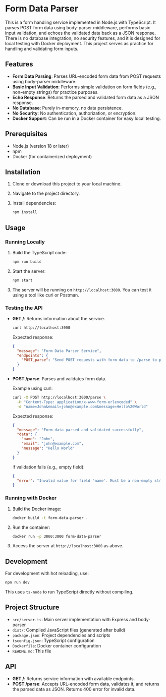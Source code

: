 # Form Data Parser

This is a form handling service implemented in Node.js with TypeScript. It parses POST form data using body-parser middleware, performs basic input validation, and echoes the validated data back as a JSON response. There is no database integration, no security features, and it is designed for local testing with Docker deployment. This project serves as practice for handling and validating form inputs.

## Features

- **Form Data Parsing**: Parses URL-encoded form data from POST requests using body-parser middleware.
- **Basic Input Validation**: Performs simple validation on form fields (e.g., non-empty strings) for practice purposes.
- **Echo Response**: Returns the parsed and validated form data as a JSON response.
- **No Database**: Purely in-memory, no data persistence.
- **No Security**: No authentication, authorization, or encryption.
- **Docker Support**: Can be run in a Docker container for easy local testing.

## Prerequisites

- Node.js (version 18 or later)
- npm
- Docker (for containerized deployment)

## Installation

1. Clone or download this project to your local machine.
2. Navigate to the project directory.
3. Install dependencies:

   ```bash
   npm install
   ```

## Usage

### Running Locally

1. Build the TypeScript code:

   ```bash
   npm run build
   ```

2. Start the server:

   ```bash
   npm start
   ```

3. The server will be running on `http://localhost:3000`. You can test it using a tool like curl or Postman.

### Testing the API

- **GET /**: Returns information about the service.

  ```bash
  curl http://localhost:3000
  ```

  Expected response:
  ```json
  {
    "message": "Form Data Parser Service",
    "endpoints": {
      "POST_parse": "Send POST requests with form data to /parse to parse and validate it"
    }
  }
  ```

- **POST /parse**: Parses and validates form data.

  Example using curl:

  ```bash
  curl -X POST http://localhost:3000/parse \
    -H "Content-Type: application/x-www-form-urlencoded" \
    -d "name=John&email=john@example.com&message=Hello%20World"
  ```

  Expected response:
  ```json
  {
    "message": "Form data parsed and validated successfully",
    "data": {
      "name": "John",
      "email": "john@example.com",
      "message": "Hello World"
    }
  }
  ```

  If validation fails (e.g., empty field):
  ```json
  {
    "error": "Invalid value for field 'name'. Must be a non-empty string."
  }
  ```

### Running with Docker

1. Build the Docker image:

   ```bash
   docker build -t form-data-parser .
   ```

2. Run the container:

   ```bash
   docker run -p 3000:3000 form-data-parser
   ```

3. Access the server at `http://localhost:3000` as above.

## Development

For development with hot reloading, use:

```bash
npm run dev
```

This uses `ts-node` to run TypeScript directly without compiling.

## Project Structure

- `src/server.ts`: Main server implementation with Express and body-parser
- `dist/`: Compiled JavaScript files (generated after build)
- `package.json`: Project dependencies and scripts
- `tsconfig.json`: TypeScript configuration
- `Dockerfile`: Docker container configuration
- `README.md`: This file

## API

- **GET /**: Returns service information with available endpoints.
- **POST /parse**: Accepts URL-encoded form data, validates it, and returns the parsed data as JSON. Returns 400 error for invalid data.
